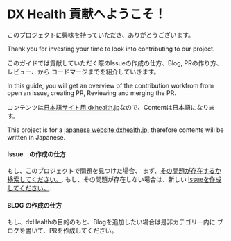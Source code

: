 # DX Health 貢献へようこそ！

このプロジェクトに興味を持っていただき、ありがとうございます。

Thank you for investing your time to look into contributing to our project. 

このガイドでは貢献していただく際のIssueの作成の仕方、Blog, PRの作り方、レビュー、から
コードマージまでを紹介していきます。

In this guide, you will get an overview of the contribution workfrom from open an issue, creating PR, Reviewing and merging the PR. 

コンテンツは[日本語サイト用 dxhealth.jp](https://dxhealth.jp)なので、Contentは日本語になります。

This project is for a [japanese website dxhealth.jp](https://dxhealth.jp), therefore contents will be written in Japanese. 

#### Issue　の作成の仕方

もし、このプロジェクトで問題を見つけた場合、 まず、[その問題が存在するか検索してください。](https://docs.github.com/en/github/searching-for-information-on-github/searching-on-github/searching-issues-and-pull-requests#search-by-the-title-body-or-comments). もし、その問題が存在しない場合は、新しい [Issueを作成してください。](https://github.com/airinterface/dxhealth.jp/issues/new). 

#### BLOG の作成の仕方

もし、dxHealthの目的のもと、Blogを追加したい場合は是非カテゴリー内に
ブログを書いて、PRを作成してください。
